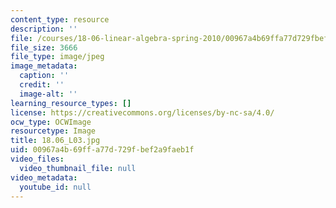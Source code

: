 ```yaml
---
content_type: resource
description: ''
file: /courses/18-06-linear-algebra-spring-2010/00967a4b69ffa77d729fbef2a9faeb1f_18.06_L03.jpg
file_size: 3666
file_type: image/jpeg
image_metadata:
  caption: ''
  credit: ''
  image-alt: ''
learning_resource_types: []
license: https://creativecommons.org/licenses/by-nc-sa/4.0/
ocw_type: OCWImage
resourcetype: Image
title: 18.06_L03.jpg
uid: 00967a4b-69ff-a77d-729f-bef2a9faeb1f
video_files:
  video_thumbnail_file: null
video_metadata:
  youtube_id: null
---
```

